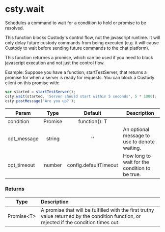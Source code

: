# csty.wait

Schedules a command to wait for a condition to hold or promise to be resolved.

This function blocks Custody's control flow, not the javascript runtime. It will only delay future custody commands from being executed (e.g. it will cause Custody to wait before sending future commands to the chat platform).

This function returnes a promise, which can be used if you need to block javascript execution and not just the control flow.

Example: Suppose you have a function, startTestServer, that returns a promise for when a server is ready for requests. You can block a Custody client on this promise with:

```js
var started = startTestServer();
csty.wait(started, 'Server should start within 5 seconds', 5 * 1000);
csty.postMessage('Are you up?');
```
| Param | Type | Default | Description |
|-------|:-----:|:------:|--------|
|condition| Promise<T>|function(): T |  | The condition to wait on, defined as a promise, or a function to evaluate as a condition.|
| opt_message | string | '' | An optional message to use to denote waiting. |
| opt_timeout | number | config.defaultTimeout | How long to wait for the condition to be true. |

### Returns

| Type | Description |
| -----| :-----------|
|Promise\<T\>|A promise that will be fulfilled with the first truthy value returned by the condition function, or rejected if the condition times out.|